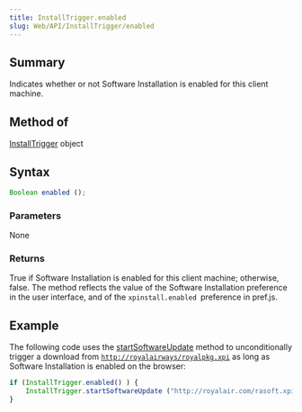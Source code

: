 ```yaml
---
title: InstallTrigger.enabled
slug: Web/API/InstallTrigger/enabled
---
```

## Summary

Indicates whether or not Software Installation is enabled for this client machine.

## Method of

[InstallTrigger](/en-US/docs/Web/API/InstallTrigger)
object

## Syntax

```js
Boolean enabled ();
```

### Parameters

None

### Returns

True if Software Installation is enabled for this client machine; otherwise, false. The
method reflects the value of the Software Installation preference in the user
interface, and of the `xpinstall.enabled `preference in pref.js.

## Example

The following code uses the [startSoftwareUpdate](/en-US/docs/Web/API/InstallTrigger/startSoftwareUpdate) method to unconditionally trigger a download from
[`http://royalairways/royalpkg.xpi`](http://royalairways/royalpkg.xpi)
as long as Software Installation is enabled on the browser:

```js
if (InstallTrigger.enabled() ) {
    InstallTrigger.startSoftwareUpdate ("http://royalair.com/rasoft.xpi");
}
```
